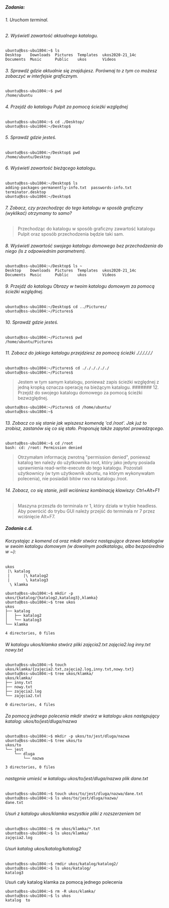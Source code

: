 ##### Zadania:
###### 1. Uruchom terminal.
###### 2. Wyświetl zawartość aktualnego katalogu.
```
ubuntu@bss-ubu1804:~$ ls
Desktop    Downloads  Pictures  Templates  ukos2020-21_14c
Documents  Music      Public    ukos       Videos
```
###### 3. Sprawdź gdzie aktualnie się znajdujesz. Porównaj to z tym co możesz zobaczyć w interfejsie graficznym.
```
ubuntu@bss-ubu1804:~$ pwd
/home/ubuntu
```
###### 4. Przejdź do katalogu Pulpit za pomocą ścieżki względnej
```
ubuntu@bss-ubu1804:~$ cd ./Desktop/
ubuntu@bss-ubu1804:~/Desktop$ 
```
###### 5. Sprawdź gdzie jesteś.
```
ubuntu@bss-ubu1804:~/Desktop$ pwd
/home/ubuntu/Desktop
```
###### 6. Wyświetl zawartość bieżącego katalogu.
```
ubuntu@bss-ubu1804:~/Desktop$ ls
adding-packages-permanently-info.txt  passwords-info.txt  terminator.desktop
ubuntu@bss-ubu1804:~/Desktop$ 
```
###### 7. Zobacz, czy przechodząc do tego katalogu w sposób graficzny (wyklikać) otrzymamy to samo?
> Przechodząc do katalogu w sposób graficzny zawartość katalogu Pulpit oraz sposób przechodzenia będzie taki sam. 
###### 8. Wyświetl zawartość swojego katalogu domowego bez przechodzenia do niego (ls z odpowiednim parametrem).
```
ubuntu@bss-ubu1804:~/Desktop$ ls ~
Desktop    Downloads  Pictures  Templates  ukos2020-21_14c
Documents  Music      Public    ukos       Videos
```
###### 9. Przejdź do katalogu Obrazy w twoim katalogu domowym za pomocą ścieżki względnej.
```
ubuntu@bss-ubu1804:~/Desktop$ cd ../Pictures/
ubuntu@bss-ubu1804:~/Pictures$ 
```
###### 10. Sprawdź gdzie jesteś.
```
ubuntu@bss-ubu1804:~/Pictures$ pwd
/home/ubuntu/Pictures
```
###### 11. Zobacz do jakiego katalogu przejdziesz za pomocą ścieżki ././././././
```
ubuntu@bss-ubu1804:~/Pictures$ cd ././././././
ubuntu@bss-ubu1804:~/Pictures$ 
```
> Jestem w tym samym katalogu, ponieważ zapis ścieżki względnej z jedną kropką oznacza operację na bieżącym katalogu.
####### 12. Przejdź do swojego katalogu domowego za pomocą ścieżki bezwzględnej.
```
ubuntu@bss-ubu1804:~/Pictures$ cd /home/ubuntu/
ubuntu@bss-ubu1804:~$ 
```
###### 13. Zobacz co się stanie jak wpiszesz komendę 'cd /root'. Jak już to zrobisz, zastanów się co się stało. Proponuję także zapytać prowadzącego.
```
ubuntu@bss-ubu1804:~$ cd /root
bash: cd: /root: Permission denied
```
> Otrzymałam informację zwrotną "permission denied", ponieważ katalog ten należy do użytkownika root, który jako jedyny posiada uprawnienia read-write-execute do tego katalogu. Pozostali użytkownicy (w tym użytkownik ubuntu, na którym wykonywałam polecenia), nie posiadali bitów rwx na katalogu /root.
###### 14. Zobacz, co się stanie, jeśli wciśniesz kombinację klawiszy: Ctrl+Alt+F1
> Maszyna przeszła do terminala nr 1, który działa w trybie headless. Aby powrócić do trybu GUI należy przejść do terminala nr 7 przez wciśnięcie Alt+F7.

##### Zadania c.d.
###### Korzystając z komend cd oraz mkdir stwórz następujące drzewo katalogów w swoim katalogu domowym (w dowolnym podkatalogu, albo bezpośrednio w ~):

```
ukos
 |\ katalog
 |      |\ katalog2
 |       \ katalog3
  \ klamka
```

```
ubuntu@bss-ubu1804:~$ mkdir -p ukos/{katalog/{katalog2,katalog3},klamka}
ubuntu@bss-ubu1804:~$ tree ukos
ukos
├── katalog
│   ├── katalog2
│   └── katalog3
└── klamka

4 directories, 0 files
```

###### W katalogu ukos/klamka stwórz pliki zajęcia2.txt zajęcia2.log inny.txt nowy.txt
```
ubuntu@bss-ubu1804:~$ touch ukos/klamka/{zajęcia2.txt,zajęcia2.log,inny.txt,nowy.txt}
ubuntu@bss-ubu1804:~$ tree ukos/klamka/
ukos/klamka/
├── inny.txt
├── nowy.txt
├── zajęcia2.log
└── zajęcia2.txt

0 directories, 4 files
```
###### Za pomocą jednego polecenia mkdir stwórz w katalogu ukos następujący katalog: ukos/to/jest/dluga/nazwa
```
ubuntu@bss-ubu1804:~$ mkdir -p ukos/to/jest/dluga/nazwa
ubuntu@bss-ubu1804:~$ tree ukos/to
ukos/to
└── jest
    └── dluga
        └── nazwa

3 directories, 0 files
```
###### następnie umieść w katalogu ukos/to/jest/dluga/nazwa plik dane.txt
```
ubuntu@bss-ubu1804:~$ touch ukos/to/jest/dluga/nazwa/dane.txt
ubuntu@bss-ubu1804:~$ ls ukos/to/jest/dluga/nazwa/
dane.txt
```
###### Usuń z katalogu ukos/klamka wszystkie pliki z rozszerzeniem txt
```
ubuntu@bss-ubu1804:~$ rm ukos/klamka/*.txt
ubuntu@bss-ubu1804:~$ ls ukos/klamka/
zajęcia2.log
```
###### Usuń katalog ukos/katalog/katalog2
```
ubuntu@bss-ubu1804:~$ rmdir ukos/katalog/katalog2/
ubuntu@bss-ubu1804:~$ ls ukos/katalog/
katalog3

```
Usuń cały katalog klamka za pomocą jednego polecenia
```
ubuntu@bss-ubu1804:~$ rm -R ukos/klamka/
ubuntu@bss-ubu1804:~$ ls ukos
katalog  to
```
